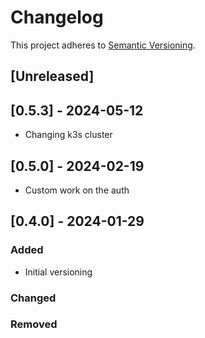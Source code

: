 # Changelog

This project adheres to [Semantic Versioning](https://semver.org/spec/v2.0.0.html).

## [Unreleased]

## [0.5.3] - 2024-05-12

- Changing k3s cluster

## [0.5.0] - 2024-02-19

- Custom work on the auth

## [0.4.0] - 2024-01-29

### Added

- Initial versioning

### Changed

### Removed
